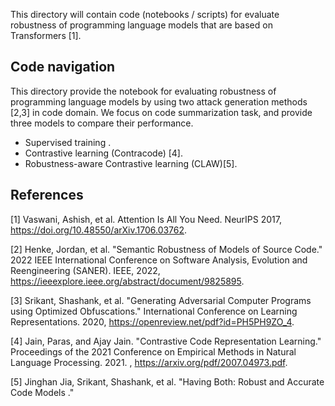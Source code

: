 This directory will contain code (notebooks / scripts) for evaluate robustness of programming language models that are based on Transformers [1].

## Code navigation

This directory provide the notebook for evaluating robustness of programming language models by using two  attack generation methods [2,3] in code domain. We focus on code summarization task, and provide three models to compare their performance. 

* Supervised training .
* Contrastive learning (Contracode) [4].
* Robustness-aware Contrastive learning (CLAW)[5].

 

## References

[1] Vaswani, Ashish, et al. Attention Is All You Need. NeurIPS 2017, https://doi.org/10.48550/arXiv.1706.03762.

[2] Henke, Jordan, et al. "Semantic Robustness of Models of Source Code." 2022 IEEE International Conference on Software Analysis, Evolution and Reengineering (SANER). IEEE, 2022, https://ieeexplore.ieee.org/abstract/document/9825895.

[3] Srikant, Shashank, et al. "Generating Adversarial Computer Programs using Optimized Obfuscations." International Conference on Learning Representations. 2020, https://openreview.net/pdf?id=PH5PH9ZO_4.

[4] Jain, Paras, and Ajay Jain. "Contrastive Code Representation Learning." Proceedings of the 2021 Conference on Empirical Methods in Natural Language Processing. 2021. , https://arxiv.org/pdf/2007.04973.pdf.

[5] Jinghan Jia, Srikant, Shashank, et al. "Having Both: Robust and Accurate Code Models ." 

